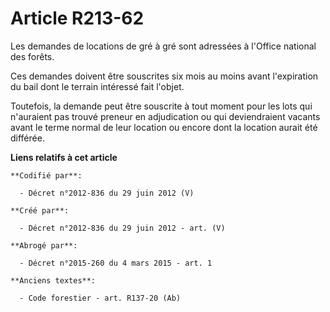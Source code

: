 # Article R213-62

Les demandes de locations de gré à gré sont adressées à l'Office national des forêts.

Ces demandes doivent être souscrites six mois au moins avant l'expiration du bail dont le terrain intéressé fait l'objet.

Toutefois, la demande peut être souscrite à tout moment pour les lots qui n'auraient pas trouvé preneur en adjudication ou
qui deviendraient vacants avant le terme normal de leur location ou encore dont la location aurait été différée.

**Liens relatifs à cet article**

	**Codifié par**:

	  - Décret n°2012-836 du 29 juin 2012 (V)

	**Créé par**:

	  - Décret n°2012-836 du 29 juin 2012 - art. (V)

	**Abrogé par**:

	  - Décret n°2015-260 du 4 mars 2015 - art. 1

	**Anciens textes**:

	  - Code forestier - art. R137-20 (Ab)

